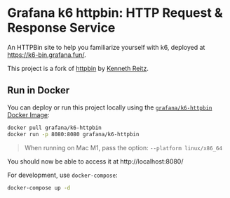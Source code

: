 # Grafana k6 httpbin: HTTP Request & Response Service

An HTTPBin site to help you familiarize yourself with k6, deployed at https://k6-bin.grafana.fun/.

This project is a fork of [httpbin](https://github.com/kennethreitz/httpbin) by [Kenneth Reitz](http://kennethreitz.org/bitcoin).


## Run in Docker

You can deploy or run this project locally using the [`grafana/k6-httpbin` Docker Image](https://hub.docker.com/r/grafana/k6-httpbin):

```sh
docker pull grafana/k6-httpbin
docker run -p 8080:8080 grafana/k6-httpbin
```

> When running on Mac M1, pass the option: `--platform linux/x86_64`  

You should now be able to access it at http://localhost:8080/

For development, use `docker-compose`:

```sh
docker-compose up -d
```